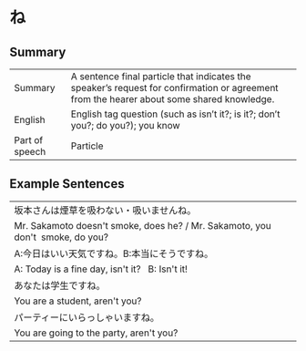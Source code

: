 # ね

## Summary

<table><tr>   <td>Summary</td>   <td>A sentence final particle that indicates the speaker’s request for confirmation or agreement from the hearer about some shared knowledge.</td></tr><tr>   <td>English</td>   <td>English tag question (such as isn’t it?; is it?; don’t you?; do you?); you know</td></tr><tr>   <td>Part of speech</td>   <td>Particle</td></tr></table>

## Example Sentences

<table><tr><td>坂本さんは煙草を吸わない・吸いませんね。</td></tr><tr><td>Mr. Sakamoto doesn't smoke, does he? / Mr. Sakamoto, you don't &nbsp;smoke, do you?</td></tr><tr><td>A:今日はいい天気ですね。B:本当にそうですね。</td></tr><tr><td>A: Today is a fine day, isn't it? &nbsp; B: Isn't it!</td></tr><tr><td>あなたは学生ですね。</td></tr><tr><td>You are a student, aren't you?</td></tr><tr><td>パーティーにいらっしゃいますね。</td></tr><tr><td>You are going to the party, aren't you?</td></tr></table>

